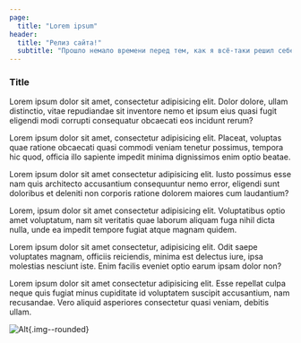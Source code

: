 ```yaml
---
page:
  title: "Lorem ipsum"
header:
  title: "Релиз сайта!"
  subtitle: "Прошло немало времени перед тем, как я всё-таки решил себе сайт написать. Только вот как самому себе сайт сверстать, если о себе на сайте сказать нечего особо..."
---
```


### Title
Lorem ipsum dolor sit amet, consectetur adipisicing elit. Dolor dolore, ullam distinctio, vitae repudiandae sit inventore nemo et ipsum eius quasi fugit eligendi modi corrupti consequatur obcaecati eos incidunt rerum?

Lorem ipsum dolor sit amet, consectetur adipisicing elit. Placeat, voluptas quae ratione obcaecati quasi commodi veniam tenetur possimus, tempora hic quod, officia illo sapiente impedit minima dignissimos enim optio beatae.

Lorem ipsum dolor sit amet consectetur adipisicing elit. Iusto possimus esse nam quis architecto accusantium consequuntur nemo error, eligendi sunt doloribus et deleniti non corporis ratione dolorem maiores cum laudantium?

Lorem, ipsum dolor sit amet consectetur adipisicing elit. Voluptatibus optio amet voluptatum, nam sit veritatis quae laborum aliquam fuga nihil dicta nulla, unde ea impedit tempore fugiat atque magnam quidem.

Lorem ipsum dolor sit amet consectetur, adipisicing elit. Odit saepe voluptates magnam, officiis reiciendis, minima est delectus iure, ipsa molestias nesciunt iste. Enim facilis eveniet optio earum ipsam dolor non?

Lorem ipsum dolor sit amet consectetur adipisicing elit. Esse repellat culpa neque quis fugiat minus cupiditate id voluptatem suscipit accusantium, nam recusandae. Vero aliquid asperiores consectetur quasi veniam, debitis ullam.

![Alt](/assets/images/og.jpg){.img--rounded}